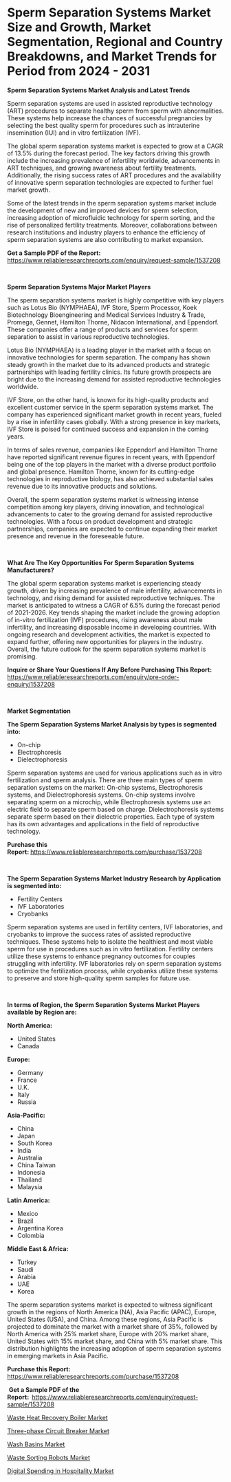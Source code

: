 <p><h1>Sperm Separation Systems Market Size and Growth, Market Segmentation, Regional and Country Breakdowns, and Market Trends for Period from 2024 -  2031</h1></p><p><strong>Sperm Separation Systems Market Analysis and Latest Trends</strong></p>
<p><p>Sperm separation systems are used in assisted reproductive technology (ART) procedures to separate healthy sperm from sperm with abnormalities. These systems help increase the chances of successful pregnancies by selecting the best quality sperm for procedures such as intrauterine insemination (IUI) and in vitro fertilization (IVF).</p><p>The global sperm separation systems market is expected to grow at a CAGR of 13.5% during the forecast period. The key factors driving this growth include the increasing prevalence of infertility worldwide, advancements in ART techniques, and growing awareness about fertility treatments. Additionally, the rising success rates of ART procedures and the availability of innovative sperm separation technologies are expected to further fuel market growth.</p><p>Some of the latest trends in the sperm separation systems market include the development of new and improved devices for sperm selection, increasing adoption of microfluidic technology for sperm sorting, and the rise of personalized fertility treatments. Moreover, collaborations between research institutions and industry players to enhance the efficiency of sperm separation systems are also contributing to market expansion.</p></p>
<p><strong>Get a Sample PDF of the Report:&nbsp;</strong> <a href="https://www.reliableresearchreports.com/enquiry/request-sample/1537208">https://www.reliableresearchreports.com/enquiry/request-sample/1537208</a></p>
<p>&nbsp;</p>
<p><strong>Sperm Separation Systems Major Market Players</strong></p>
<p><p>The sperm separation systems market is highly competitive with key players such as Lotus Bio (NYMPHAEA), IVF Store, Sperm Processor, Koek Biotechnology Bioengineering and Medical Services Industry & Trade, Promega, Gennet, Hamilton Thorne, Nidacon International, and Eppendorf. These companies offer a range of products and services for sperm separation to assist in various reproductive technologies.</p><p>Lotus Bio (NYMPHAEA) is a leading player in the market with a focus on innovative technologies for sperm separation. The company has shown steady growth in the market due to its advanced products and strategic partnerships with leading fertility clinics. Its future growth prospects are bright due to the increasing demand for assisted reproductive technologies worldwide.</p><p>IVF Store, on the other hand, is known for its high-quality products and excellent customer service in the sperm separation systems market. The company has experienced significant market growth in recent years, fueled by a rise in infertility cases globally. With a strong presence in key markets, IVF Store is poised for continued success and expansion in the coming years.</p><p>In terms of sales revenue, companies like Eppendorf and Hamilton Thorne have reported significant revenue figures in recent years, with Eppendorf being one of the top players in the market with a diverse product portfolio and global presence. Hamilton Thorne, known for its cutting-edge technologies in reproductive biology, has also achieved substantial sales revenue due to its innovative products and solutions.</p><p>Overall, the sperm separation systems market is witnessing intense competition among key players, driving innovation, and technological advancements to cater to the growing demand for assisted reproductive technologies. With a focus on product development and strategic partnerships, companies are expected to continue expanding their market presence and revenue in the foreseeable future.</p></p>
<p>&nbsp;</p>
<p><strong>What Are The Key Opportunities For Sperm Separation Systems Manufacturers?</strong></p>
<p><p>The global sperm separation systems market is experiencing steady growth, driven by increasing prevalence of male infertility, advancements in technology, and rising demand for assisted reproductive techniques. The market is anticipated to witness a CAGR of 6.5% during the forecast period of 2021-2026. Key trends shaping the market include the growing adoption of in-vitro fertilization (IVF) procedures, rising awareness about male infertility, and increasing disposable income in developing countries. With ongoing research and development activities, the market is expected to expand further, offering new opportunities for players in the industry. Overall, the future outlook for the sperm separation systems market is promising.</p></p>
<p><strong>Inquire or Share Your Questions If Any Before Purchasing This Report:</strong> <a href="https://www.reliableresearchreports.com/enquiry/pre-order-enquiry/1537208">https://www.reliableresearchreports.com/enquiry/pre-order-enquiry/1537208</a></p>
<p>&nbsp;</p>
<p><strong>Market Segmentation</strong></p>
<p><strong>The Sperm Separation Systems Market Analysis by types is segmented into:</strong></p>
<p><ul><li>On-chip</li><li>Electrophoresis</li><li>Dielectrophoresis</li></ul></p>
<p><p>Sperm separation systems are used for various applications such as in vitro fertilization and sperm analysis. There are three main types of sperm separation systems on the market: On-chip systems, Electrophoresis systems, and Dielectrophoresis systems. On-chip systems involve separating sperm on a microchip, while Electrophoresis systems use an electric field to separate sperm based on charge. Dielectrophoresis systems separate sperm based on their dielectric properties. Each type of system has its own advantages and applications in the field of reproductive technology.</p></p>
<p><strong>Purchase this Report:&nbsp;</strong><a href="https://www.reliableresearchreports.com/purchase/1537208">https://www.reliableresearchreports.com/purchase/1537208</a></p>
<p>&nbsp;</p>
<p><strong>The Sperm Separation Systems Market Industry Research by Application is segmented into:</strong></p>
<p><ul><li>Fertility Centers</li><li>IVF Laboratories</li><li>Cryobanks</li></ul></p>
<p><p>Sperm separation systems are used in fertility centers, IVF laboratories, and cryobanks to improve the success rates of assisted reproductive techniques. These systems help to isolate the healthiest and most viable sperm for use in procedures such as in vitro fertilization. Fertility centers utilize these systems to enhance pregnancy outcomes for couples struggling with infertility. IVF laboratories rely on sperm separation systems to optimize the fertilization process, while cryobanks utilize these systems to preserve and store high-quality sperm samples for future use.</p></p>
<p>&nbsp;</p>
<p><strong>In terms of Region, the Sperm Separation Systems Market Players available by Region are:</strong></p>
<p>
    <p> <strong> North America: </strong>
        <ul>
            <li>United States</li>
            <li>Canada</li>
        </ul>
        </p> 
    <p> <strong> Europe: </strong>
        <ul>
            <li>Germany</li>
            <li>France</li>
            <li>U.K.</li>
            <li>Italy</li>
            <li>Russia</li>
        </ul>
        </p> 
    <p> <strong> Asia-Pacific: </strong>
        <ul>
            <li>China</li>
            <li>Japan</li>
            <li>South Korea</li>
            <li>India</li>
            <li>Australia</li>
            <li>China Taiwan</li>
            <li>Indonesia</li>
            <li>Thailand</li>
            <li>Malaysia</li>
        </ul>
        </p> 
    <p> <strong> Latin America: </strong>
        <ul>
            <li>Mexico</li>
            <li>Brazil</li>
            <li>Argentina Korea</li>
            <li>Colombia</li>
        </ul>
        </p> 
    <p> <strong> Middle East & Africa: </strong>
        <ul>
            <li>Turkey</li>
            <li>Saudi</li>
            <li>Arabia</li>
            <li>UAE</li>
            <li>Korea</li>
        </ul>
    </p>
    </p>
<p><p>The sperm separation systems market is expected to witness significant growth in the regions of North America (NA), Asia Pacific (APAC), Europe, United States (USA), and China. Among these regions, Asia Pacific is projected to dominate the market with a market share of 35%, followed by North America with 25% market share, Europe with 20% market share, United States with 15% market share, and China with 5% market share. This distribution highlights the increasing adoption of sperm separation systems in emerging markets in Asia Pacific.</p></p>
<p><strong>Purchase this Report: </strong><a href="https://www.reliableresearchreports.com/purchase/1537208">https://www.reliableresearchreports.com/purchase/1537208</a></p>
<p>&nbsp;<strong>Get a Sample PDF of the Report:&nbsp;&nbsp;</strong><a href="https://www.reliableresearchreports.com/enquiry/request-sample/1537208">https://www.reliableresearchreports.com/enquiry/request-sample/1537208</a></p>
<p><strong></strong></p>
<p><p><a href="https://medium.com/@dolorestoy4545/waste-heat-recovery-boiler-market-analysis-its-cagr-market-segmentation-and-global-industry-b46da89eb404">Waste Heat Recovery Boiler Market</a></p><p><a href="https://github.com/jerrycopelandthomaswsqd8q/Market-Research-Report-List-1/blob/main/three-phase-circuit-breaker-market.md">Three-phase Circuit Breaker Market</a></p><p><a href="https://medium.com/@dolorestoy4545/wash-basins-market-outlook-industry-overview-and-forecast-2024-to-2031-8aa0b3145580">Wash Basins Market</a></p><p><a href="https://medium.com/@dolorestoy4545/waste-sorting-robots-nbsp-market-focuses-on-market-share-size-and-projected-forecast-till-2031-152f4b385678">Waste Sorting Robots Market</a></p><p><a href="https://github.com/brenzgnarento/Market-Research-Report-List-1/blob/main/digital-spending-in-hospitality-market.md">Digital Spending in Hospitality Market</a></p></p>